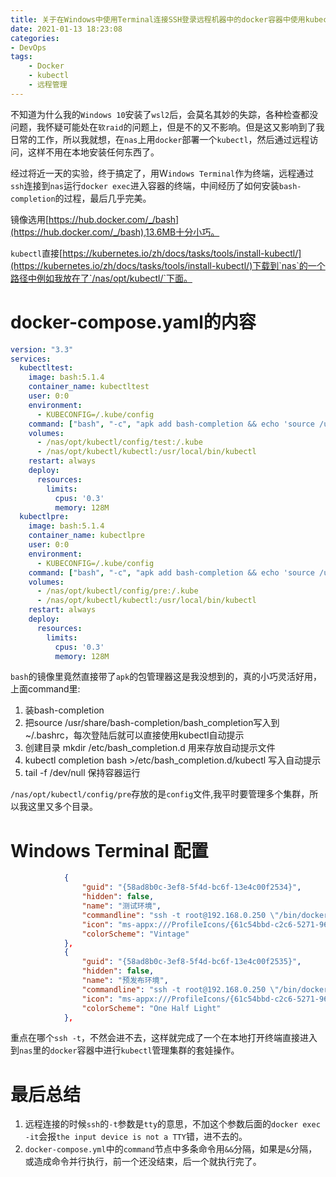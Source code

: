 ```yaml
---
title: 关于在Windows中使用Terminal连接SSH登录远程机器中的docker容器中使用kubectl管理集群的那些事
date: 2021-01-13 18:23:08
categories:
- DevOps
tags:
    - Docker
    - kubectl
    - 远程管理
---
```


不知道为什么我的`Windows 10`安装了`wsl2`后，会莫名其妙的失踪，各种检查都没问题，我怀疑可能处在`软raid`的问题上，但是不的又不影响。但是这又影响到了我日常的工作，所以我就想，在`nas`上用`docker`部署一个`kubectl`，然后通过远程访问，这样不用在本地安装任何东西了。

经过将近一天的实验，终于搞定了，用W`indows Terminal`作为终端，远程通过`ssh`连接到`nas`运行`docker exec`进入容器的终端，中间经历了如何安装`bash-completion`的过程，最后几乎完美。

镜像选用[https://hub.docker.com/_/bash](https://hub.docker.com/_/bash),13.6MB十分小巧。

`kubectl`直接[https://kubernetes.io/zh/docs/tasks/tools/install-kubectl/](https://kubernetes.io/zh/docs/tasks/tools/install-kubectl/)下载到`nas`的一个路径中例如我放在了`/nas/opt/kubectl/`下面。

# docker-compose.yaml的内容

```yml
version: "3.3"
services:
  kubectltest:
    image: bash:5.1.4
    container_name: kubectltest
    user: 0:0
    environment:
      - KUBECONFIG=/.kube/config
    command: ["bash", "-c", "apk add bash-completion && echo 'source /usr/share/bash-completion/bash_completion'> ~/.bashrc && mkdir /etc/bash_completion.d && kubectl completion bash >/etc/bash_completion.d/kubectl && tail -f /dev/null"]
    volumes:
      - /nas/opt/kubectl/config/test:/.kube
      - /nas/opt/kubectl/kubectl:/usr/local/bin/kubectl
    restart: always
    deploy:
      resources:
        limits:
          cpus: '0.3'
          memory: 128M
  kubectlpre:
    image: bash:5.1.4
    container_name: kubectlpre
    user: 0:0
    environment:
      - KUBECONFIG=/.kube/config
    command: ["bash", "-c", "apk add bash-completion && echo 'source /usr/share/bash-completion/bash_completion'> ~/.bashrc && mkdir /etc/bash_completion.d && kubectl completion bash >/etc/bash_completion.d/kubectl && tail -f /dev/null"]
    volumes:
      - /nas/opt/kubectl/config/pre:/.kube
      - /nas/opt/kubectl/kubectl:/usr/local/bin/kubectl
    restart: always
    deploy:
      resources:
        limits:
          cpus: '0.3'
          memory: 128M
```

`bash`的镜像里竟然直接带了`apk`的包管理器这是我没想到的，真的小巧灵活好用，上面command里:

1. 装bash-completion
1. 把source /usr/share/bash-completion/bash_completion写入到 ~/.bashrc，每次登陆后就可以直接使用kubectl自动提示
1. 创建目录 mkdir /etc/bash_completion.d 用来存放自动提示文件
1. kubectl completion bash >/etc/bash_completion.d/kubectl 写入自动提示
1. tail -f /dev/null 保持容器运行


`/nas/opt/kubectl/config/pre`存放的是`config`文件,我平时要管理多个集群，所以我这里又多个目录。

# Windows Terminal 配置

``` json
            {
                "guid": "{58ad8b0c-3ef8-5f4d-bc6f-13e4c00f2534}",
                "hidden": false,
                "name": "测试环境",
                "commandline": "ssh -t root@192.168.0.250 \"/bin/docker exec -it kubectltest bash\"",
                "icon": "ms-appx:///ProfileIcons/{61c54bbd-c2c6-5271-96e7-009a87ff44bf}.png",
                "colorScheme": "Vintage"
            },
            {
                "guid": "{58ad8b0c-3ef8-5f4d-bc6f-13e4c00f2535}",
                "hidden": false,
                "name": "预发布环境",
                "commandline": "ssh -t root@192.168.0.250 \"/bin/docker exec -it kubectlpre bash\"",
                "icon": "ms-appx:///ProfileIcons/{61c54bbd-c2c6-5271-96e7-009a87ff44bf}.png",
                "colorScheme": "One Half Light"
            },
```

重点在哪个`ssh -t`，不然会进不去，这样就完成了一个在本地打开终端直接进入到`nas`里的`docker`容器中进行`kubectl`管理集群的套娃操作。

# 最后总结

1. 远程连接的时候`ssh`的`-t`参数是`tty`的意思，不加这个参数后面的`docker exec -it`会报`the input device is not a TTY`错，进不去的。
1. `docker-compose.yml`中的`command`节点中多条命令用`&&`分隔，如果是`&`分隔，或造成命令并行执行，前一个还没结束，后一个就执行完了。